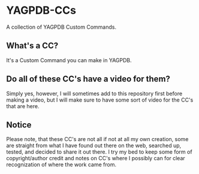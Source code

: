 # YAGPDB-CCs
A collection of YAGPDB Custom Commands. 

What's a CC?
------
It's a Custom Command you can make in YAGPDB.

Do all of these CC's have a video for them?
------
Simply yes, however, I will sometimes add to this repository first before making a video, but I will make sure to have some sort of video for the CC's that are here.

Notice
------
Please note, that these CC's are not all if not at all my own creation, some are straight from what I have found out there on the web, searched up, tested, and decided to share it out there.
I try my bed to keep some form of copyright/author credit and notes on CC's where I possibly can for clear recognization of where the work came from.
